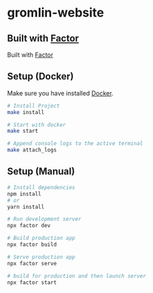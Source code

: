 # gromlin-website

## Built with [Factor](https://factor.dev)

 Built with [Factor](https://factor.dev)

## Setup (Docker)

Make sure you have installed [Docker](https://docs.docker.com/).

```bash
# Install Project
make install

# Start with docker
make start

# Append console logs to the active terminal
make attach_logs
```

## Setup (Manual)

```bash
# Install dependencies
npm install
# or
yarn install

# Run development server
npx factor dev

# Build production app
npx factor build

# Serve production app
npx factor serve

# build for production and then launch server
npx factor start
```
